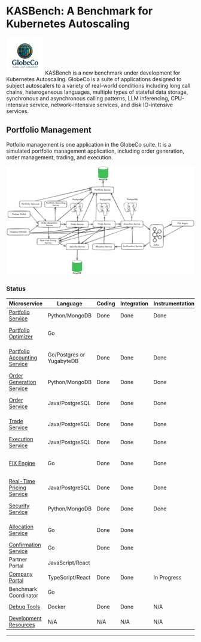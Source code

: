 # KASBench: A Benchmark for Kubernetes Autoscaling
<img src="../images/globeco-logo.png" alt="Logo" width="100"> KASBench is a new benchmark under development for Kubernetes Autoscaling. GlobeCo is a suite of applications designed to subject autoscalers to a variety of real-world conditions including long call chains, heterogeneous languages, multiple types of stateful data storage, synchronous and asynchronous calling patterns, LLM inferencing, CPU-intensive service, network-intensive services, and disk IO-intensive services.



## Portfolio Management

Potfolio management is one application in the GlobeCo suite.  It is a simulated portfolio management application, including order generation, order management, trading, and execution. 

<img src="../images/GlobeCo Portfolio Management and Trading.png">


### Status

| Microservice              | Language         | Coding | Integration | Instrumentation | Notes                                            |
| ------------------------- | ---------------- | ------ | ----------- | --------------- | ------------------------------------------------ |
| [Portfolio Service](https://github.com/kasbench/globeco-portfolio-service)         | Python/MongoDB   | Done   |    Done         |  Done               | CPU-light                                        |
| [Portfolio Optimizer](https://github.com/kasbench/globeco-portfolio-optimizer)       | Go     |        |             |                 | CPU-intensive Golang. gRPC                            |
| [Portfolio Accounting Service](https://github.com/kasbench/globeco-portfolio-accounting-service) | Go/Postgres or YugabyteDB | Done | Done| Done |CPU and Database-intensive, batch CLI                           |
| [Order Generation Service](https://github.com/kasbench/globeco-order-generation-service)  | Python/MongoDB           | Done       | Done            |      Done          | CPU-intensive Python                             |
| [Order Service](https://github.com/kasbench/globeco-order-service)             | Java/PostgreSQL  | Done   |   Done          |    Done             | For microservice chain depth                     |
| [Trade Service](https://github.com/kasbench/globeco-trade-service)             | Java/PostgreSQL  | Done   |     Done        |         Done        | For microservice chain depth                     |
| [Execution Service](https://github.com/kasbench/globeco-execution-service)         | Java/PostgreSQL  | Done       |   Done          |   Done              | Asynchronous (producer)                          |
| [FIX Engine](https://github.com/kasbench/globeco-fix-engine)               | Go               |  Done      |   Done          |     Done            | Stochastic, asynchronous (consumer and producer) |
| [Real-Time Pricing Service](https://github.com/kasbench/globeco-pricing-service) | Java/PostgreSQL  | Done   |      Done       |      Done           | Stochastic                                       |
| [Security Service](https://github.com/kasbench/globeco-security-service)          | Python/MongoDB   | Done   |   Done          |   Done              | For microservice chain depth                     |
| [Allocation Service](https://github.com/kasbench/globeco-allocation-service)        | Go               |  Done      | Done           |                 | For microservice chain depth                     |
| [Confirmation Service](https://github.com/kasbench/globeco-confirmation-service)      | Go               | Done      |  Done            |                 | Asynchronous (consumer)                          |
| Partner Portal            | JavaScript/React |        |             |                 | Not needed initially                             |
| [Company Portal](https://github.com/kasbench/globeco-portfolio-management-portal)          | TypeScript/React |  Done      |  Done           |     In Progress            | UI                                               |
| Benchmark Coordinator     | Go               |        |             |                 | Not needed initially                             |
| [Debug Tools](https://github.com/kasbench/globeco-debug-tools) | Docker | Done| Done | N/A | Bastion pod for debugging
| [Development Resources](https://github.com/kasbench/globeco-development-resources) | N/A | N/A | N/A | N/A | Guides, rules, and prompts |
---
